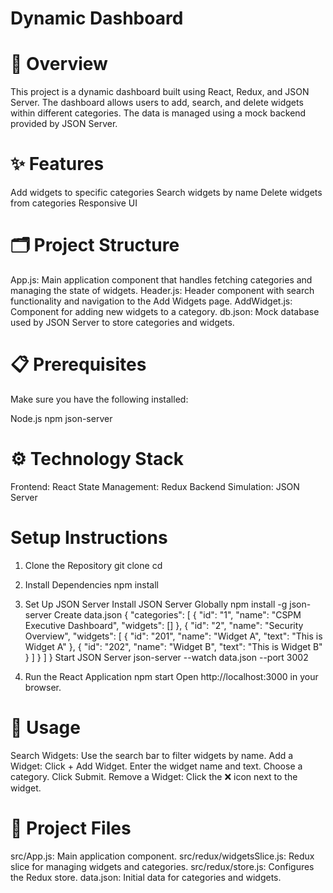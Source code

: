 # Dynamic Dashboard

#  🚀 Overview

This project is a dynamic dashboard built using React, Redux, and JSON Server. The dashboard allows users to add, search, and delete widgets within different categories. The data is managed using a mock backend provided by JSON Server.

# ✨ Features

Add widgets to specific categories
Search widgets by name
Delete widgets from categories
Responsive UI

# 🗂 Project Structure

App.js: Main application component that handles fetching categories and managing the state of widgets.
Header.js: Header component with search functionality and navigation to the Add Widgets page.
AddWidget.js: Component for adding new widgets to a category.
db.json: Mock database used by JSON Server to store categories and widgets.

# 📋 Prerequisites

Make sure you have the following installed:

Node.js
npm
json-server

#  ⚙️ Technology Stack

Frontend: React
State Management: Redux
Backend Simulation: JSON Server

# Setup Instructions

1. Clone the Repository
git clone <repository-url>
cd <repository-folder>

2. Install Dependencies
npm install

3. Set Up JSON Server
Install JSON Server Globally
npm install -g json-server
Create data.json
{
  "categories": [
    {
      "id": "1",
      "name": "CSPM Executive Dashboard",
      "widgets": []
    },
    {
      "id": "2",
      "name": "Security Overview",
      "widgets": [
        {
          "id": "201",
          "name": "Widget A",
          "text": "This is Widget A"
        },
        {
          "id": "202",
          "name": "Widget B",
          "text": "This is Widget B"
        }
      ]
    }
  ]
}
Start JSON Server
json-server --watch data.json --port 3002

4. Run the React Application
npm start
Open http://localhost:3000 in your browser.

# 🔧 Usage

Search Widgets: Use the search bar to filter widgets by name.
Add a Widget:
Click + Add Widget.
Enter the widget name and text.
Choose a category.
Click Submit.
Remove a Widget: Click the ❌ icon next to the widget.

# 📁 Project Files

src/App.js: Main application component.
src/redux/widgetsSlice.js: Redux slice for managing widgets and categories.
src/redux/store.js: Configures the Redux store.
data.json: Initial data for categories and widgets.
